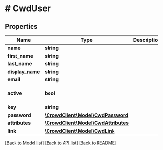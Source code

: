 # # CwdUser

## Properties

Name | Type | Description | Notes
------------ | ------------- | ------------- | -------------
**name** | **string** |  | [optional] 
**first_name** | **string** |  | [optional] 
**last_name** | **string** |  | [optional] 
**display_name** | **string** |  | [optional] 
**email** | **string** |  | [optional] 
**active** | **bool** |  | [optional] [default to true]
**key** | **string** |  | [optional] 
**password** | [**\CrowdClient\Model\CwdPassword**](CwdPassword.md) |  | [optional] 
**attributes** | [**\CrowdClient\Model\CwdAttributes**](CwdAttributes.md) |  | [optional] 
**link** | [**\CrowdClient\Model\CwdLink**](CwdLink.md) |  | [optional] 

[[Back to Model list]](../../README.md#documentation-for-models) [[Back to API list]](../../README.md#documentation-for-api-endpoints) [[Back to README]](../../README.md)


